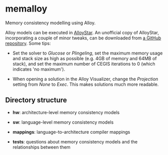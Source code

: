 # memalloy
Memory consistency modelling using Alloy.

Alloy models can be executed in
[AlloyStar](http://alloy.mit.edu/alloy/hola/). An unofficial copy of
AlloyStar, incorporating a couple of minor tweaks, can be downloaded
from
[a GitHub repository](https://github.com/johnwickerson/AlloyStar). Some
tips:

* Set the solver to *Glucose* or *Plingeling*, set the maximum memory
  usage and stack size as high as possible (e.g. 4GB of memory and
  64MB of stack), and set the maximum number of CEGIS iterations to 0
  (which indicates 'no maximum').
  
* When opening a solution in the Alloy Visualizer, change the
  *Projection* setting from *None* to *Exec*. This makes solutions much more
  readable.

## Directory structure

* **hw**: architecture-level memory consistency models

* **sw**: language-level memory consistency models

* **mappings**: language-to-architecture compiler mappings

* **tests**: questions about memory consistency models and the
relationships between them
